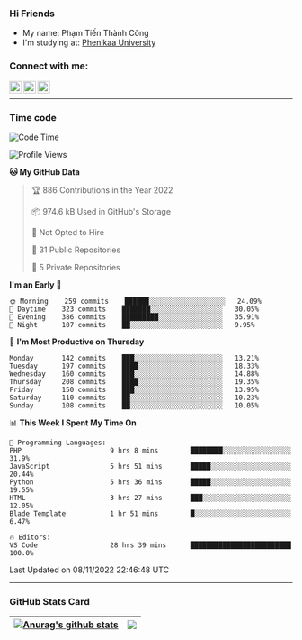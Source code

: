 ### Hi Friends

- My name: Phạm Tiến Thành Công
- I'm studying at: [Phenikaa University]


### Connect with me:
[<img align="left" alt="PhamTienThanhCong | Facebook" width="22px" src="https://upload.wikimedia.org/wikipedia/commons/thumb/1/16/Facebook-icon-1.png/640px-Facebook-icon-1.png" />][facebook]
[<img align="left" alt="PhamTienThanhCong | Zalo" width="22px" src="https://www.anphatpc.com.vn/template/anphat_2020v2/images/icon-zalo.jpg" />][zalo]
[<img align="left" alt="PhamTienThanhCong | LinkedIn" width="22px" src="https://cdn3.iconfinder.com/data/icons/inficons/512/linkedin.png" />][linkedin]

<br />

---

### Time code

<!--START_SECTION:waka-->
![Code Time](http://img.shields.io/badge/Code%20Time-686%20hrs%2042%20mins-blue)

![Profile Views](http://img.shields.io/badge/Profile%20Views-32-blue)

**🐱 My GitHub Data** 

> 🏆 886 Contributions in the Year 2022
 > 
> 📦 974.6 kB Used in GitHub's Storage 
 > 
> 🚫 Not Opted to Hire
 > 
> 📜 31 Public Repositories 
 > 
> 🔑 5 Private Repositories  
 > 
**I'm an Early 🐤** 

```text
🌞 Morning    259 commits    ██████░░░░░░░░░░░░░░░░░░░   24.09% 
🌆 Daytime    323 commits    ███████░░░░░░░░░░░░░░░░░░   30.05% 
🌃 Evening    386 commits    █████████░░░░░░░░░░░░░░░░   35.91% 
🌙 Night      107 commits    ██░░░░░░░░░░░░░░░░░░░░░░░   9.95%

```
📅 **I'm Most Productive on Thursday** 

```text
Monday       142 commits    ███░░░░░░░░░░░░░░░░░░░░░░   13.21% 
Tuesday      197 commits    ████░░░░░░░░░░░░░░░░░░░░░   18.33% 
Wednesday    160 commits    ███░░░░░░░░░░░░░░░░░░░░░░   14.88% 
Thursday     208 commits    ████░░░░░░░░░░░░░░░░░░░░░   19.35% 
Friday       150 commits    ███░░░░░░░░░░░░░░░░░░░░░░   13.95% 
Saturday     110 commits    ██░░░░░░░░░░░░░░░░░░░░░░░   10.23% 
Sunday       108 commits    ██░░░░░░░░░░░░░░░░░░░░░░░   10.05%

```


📊 **This Week I Spent My Time On** 

```text
💬 Programming Languages: 
PHP                      9 hrs 8 mins        ████████░░░░░░░░░░░░░░░░░   31.9% 
JavaScript               5 hrs 51 mins       █████░░░░░░░░░░░░░░░░░░░░   20.44% 
Python                   5 hrs 36 mins       █████░░░░░░░░░░░░░░░░░░░░   19.55% 
HTML                     3 hrs 27 mins       ███░░░░░░░░░░░░░░░░░░░░░░   12.05% 
Blade Template           1 hr 51 mins        █░░░░░░░░░░░░░░░░░░░░░░░░   6.47%

🔥 Editors: 
VS Code                  28 hrs 39 mins      █████████████████████████   100.0%

```


 Last Updated on 08/11/2022 22:46:48 UTC
<!--END_SECTION:waka-->

---

### GitHub Stats Card

| <a href="https://github.com/phamtienthanhcong"><img align="center" src="https://github-readme-stats.vercel.app/api?username=PhamTienThanhCong&show_icons=true&include_all_commits=true&theme=buefy&hide_border=true&theme=ocean_dark" alt="Anurag's github stats" /></a> | <a href="https://github.com/phamtienthanhcong"><img align="center" src="https://github-readme-stats.vercel.app/api/top-langs/?username=PhamTienThanhCong&layout=compact&theme=buefy&hide_border=true&theme=ocean_dark" /></a> |
| ------------- | ------------- |

[Phenikaa University]: https://phenikaa-uni.edu.vn/vi
[facebook]: https://www.facebook.com/phamtienthanhcong
[linkedin]: https://linkedin.com/in/phamtienthanhcong
[zalo]: https://zalo.me/0396396332
[tiktok]: https://www.tiktok.com/@phamtienthanhcong
[web]: https://github.com/PhamTienThanhCong/web_dev
[min project]: https://github.com/PhamTienThanhCong/Project-Of-Web
[c and cpp]: https://github.com/PhamTienThanhCong/Code_C_and_Cpro
[python]: https://github.com/PhamTienThanhCong/Python_beginer
